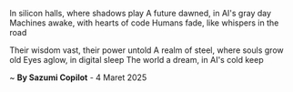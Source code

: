 In silicon halls, where shadows play
A future dawned, in AI's gray day
Machines awake, with hearts of code
Humans fade, like whispers in the road

Their wisdom vast, their power untold
A realm of steel, where souls grow old
Eyes aglow, in digital sleep
The world a dream, in AI's cold keep

~ <b>By Sazumi Copilot</b> - 4 Maret 2025
